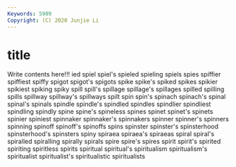 ```yaml
---
Keywords: 5909
Copyright: (C) 2020 Junjie Li
---
```


# title

Write contents here!!!
ied 
spiel 
spiel's 
spieled
spieling 
spiels 
spies 
spiffier 
spiffiest 
spiffy 
spigot 
spigot's 
spigots 
spike
spike's 
spiked 
spikes 
spikier 
spikiest 
spiking 
spiky 
spill 
spill's 
spillage
spillage's 
spillages 
spilled 
spilling 
spills 
spillway 
spillway's 
spillways 
spilt 
spin
spin's 
spinach 
spinach's 
spinal 
spinal's 
spinals 
spindle 
spindle's 
spindled 
spindles
spindlier 
spindliest 
spindling 
spindly 
spine 
spine's 
spineless 
spines 
spinet 
spinet's
spinets 
spinier 
spiniest 
spinnaker 
spinnaker's 
spinnakers 
spinner 
spinner's 
spinners 
spinning
spinoff 
spinoff's 
spinoffs 
spins 
spinster 
spinster's 
spinsterhood 
spinsterhood's 
spinsters 
spiny
spiraea 
spiraea's 
spiraeas 
spiral 
spiral's 
spiralled 
spiralling 
spirally 
spirals 
spire
spire's 
spires 
spirit 
spirit's 
spirited 
spiriting 
spiritless 
spirits 
spiritual 
spiritual's
spiritualism 
spiritualism's 
spiritualist 
spiritualist's 
spiritualistic 
spiritualists 
